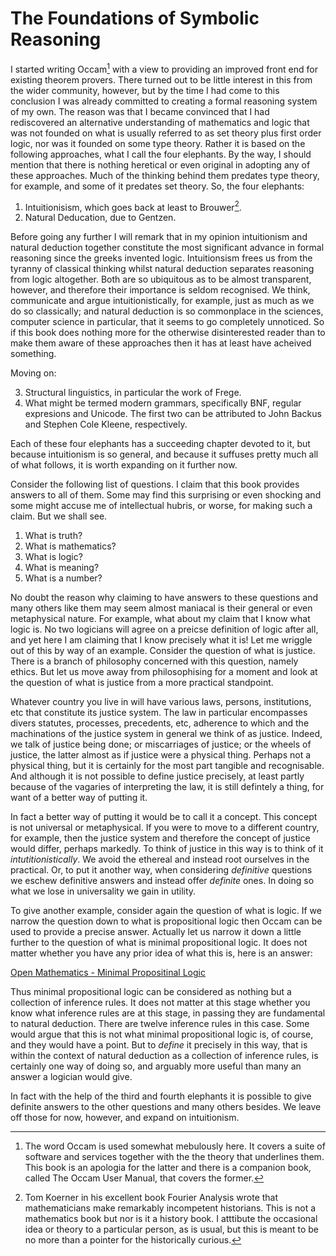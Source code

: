 # The Foundations of Symbolic Reasoning

I started writing Occam[^1] with a view to providing an improved front end for existing theorem provers.
There turned out to be little interest in this from the wider community, however, but by the time I had come to this conclusion I was already committed to creating a formal reasoning system of my own.
The reason was that I became convinced that I had rediscovered an alternative understanding of mathematics and logic that was not founded on what is usually referred to as set theory plus first order logic, nor was it founded on some type theory. 
Rather it is based on the following approaches, what I call the four elephants.
By the way, I should mention that there is nothing heretical or even original in adopting any of these approaches.
Much of the thinking behind them predates type theory, for example, and some of it predates set theory.
So, the four elephants:

1. Intuitionisism, which goes back at least to Brouwer[^2].
2. Natural Deducation, due to Gentzen.

Before going any further I will remark that in my opinion intuitionism and natural deduction together constitute the most significant advance in formal reasoning since the greeks invented logic.
Intuitionsism frees us from the tyranny of classical thinking whilst natural deduction separates reasoning from logic altogether.
Both are so ubiquitous as to be almost transparent, however, and therefore their importance is seldom recognised.
We think, communicate and argue intuitionistically, for example, just as much as we do so classically;
and natural deduction is so commonplace in the sciences, computer science in particular, that it seems to go completely unnoticed.
So if this book does nothing more for the otherwise disinterested reader than to make them aware of these approaches then it has at least have acheived something.

Moving on:

3. Structural linguistics, in particular the work of Frege.
4. What might be termed modern grammars, specifically BNF, regular expresions and Unicode. 
The first two can be attributed to John Backus and Stephen Cole Kleene, respectively.

Each of these four elephants has a succeeding chapter devoted to it,
but because intuitionism is so general, and because it suffuses pretty much all of what follows, it is worth expanding on it further now.

Consider the following list of questions.
I claim that this book provides answers to all of them.
Some may find this surprising or even shocking and some might accuse me of intellectual hubris, or worse, for making such a claim.
But we shall see.

1. What is truth?
2. What is mathematics?
3. What is logic?
4. What is meaning? 
5. What is a number? 

No doubt the reason why claiming to have answers to these questions and many others like them may seem almost maniacal is their general or even metaphysical nature. 
For example, what about my claim that I know what logic is.
No two logicians will agree on a preicse definition of logic after all, and yet here I am claiming that I know precisely what it is! Let me wriggle out of this by way of an example. 
Consider the question of what is justice.
There is a branch of philosophy concerned with this question, namely ethics.
But let us move away from philosophising for a moment and look at the question of what is justice from a more practical standpoint.

Whatever country you live in will have various laws, persons, institutions, etc that constitute its justice system.
The law in particular encompasses divers statutes, processes, precedents, etc, adherence to which and the machinations of the justice system in general we think of as justice.
Indeed, we talk of justice being done; or miscarriages of justice; or the wheels of justice, the latter almost as if justice were a physical thing.
Perhaps not a physical thing, but it is certainly for the most part tangible and recognisable.
And although it is not possible to define justice precisely, at least partly because of the vagaries of interpreting the law, it is still defintely a thing, for want of a better way of putting it.

In fact a better way of putting it would be to call it a concept.
This concept is not universal or metaphysical.
If you were to move to a different country, for example, then the justice system and therefore the concept of justice would differ, perhaps markedly.
To think of justice in this way is to think of it *intutitionistically*.
We avoid the ethereal and instead root ourselves in the practical.
Or, to put it another way, when considering *definitive* questions we eschew definitive answers and instead offer *definite* ones.
In doing so what we lose in universality we gain in utility.

To give another example, consider again the question of what is logic.
If we narrow the question down to what is propositional logic then Occam can be used to provide a precise answer.
Actually let us narrow it down a little further to the question of what is minimal propositional logic.
It does not matter whether you have any prior idea of what this is, here is an answer:

[Open Mathematics - Minimal Propositinal Logic](https://openmathematics.org/package/minimal-propositional-logic)

Thus minimal propositional logic can be considered as nothing but a collection of inference rules.
It does not matter at this stage whether you know what inference rules are at this stage, in passing they are fundamental to natural deduction.
There are twelve inference rules in this case.
Some would argue that this is not what minimal propositional logic is, of course, and they would have a point.
But to *define* it precisely in this way, that is within the context of natural deduction as a collection of inference rules, is certainly one way of doing so, and arguably more useful than many an answer a logician would give.

In fact with the help of the third and fourth elephants it is possible to give definite answers to the other questions and many others besides.
We leave off those for now, however, and expand on intuitionism.




[^1]: The word Occam is used somewhat mebulously here.
It covers a suite of software and services together with the the theory that underlines them.
This book is an apologia for the latter and there is a companion book, called The Occam User Manual, that covers the former.

[^2]: Tom Koerner in his excellent book Fourier Analysis wrote that mathematicians make remarkably incompetent historians.
This is not a mathematics book but nor is it a history book.
I atttibute the occasional idea or theory to a particular person, as is usual, but this is meant to be no more than a pointer for the historically curious.
